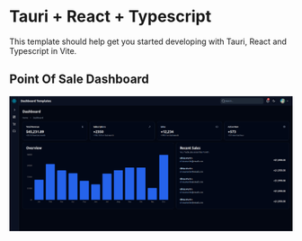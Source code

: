 # Tauri + React + Typescript

This template should help get you started developing with Tauri, React and Typescript in Vite.

## Point Of Sale Dashboard

![image](./images/image.png)